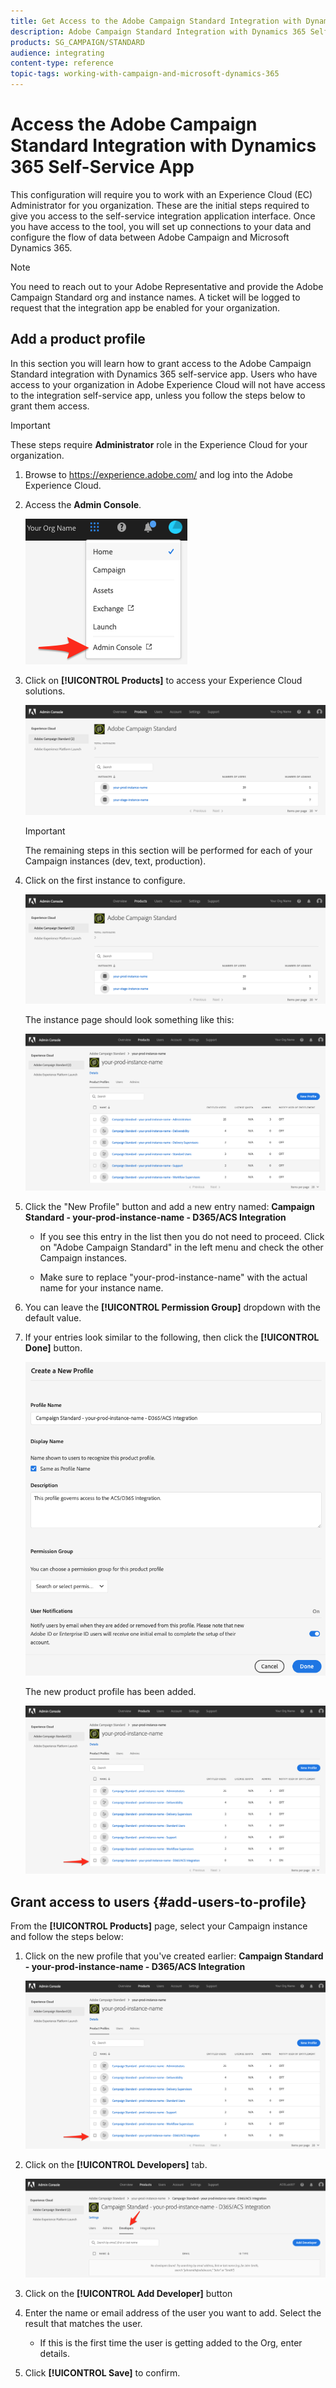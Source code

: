 ```yaml
---
title: Get Access to the Adobe Campaign Standard Integration with Dynamics 365 Self-Service App
description: Adobe Campaign Standard Integration with Dynamics 365 Self-Service App
products: SG_CAMPAIGN/STANDARD
audience: integrating
content-type: reference
topic-tags: working-with-campaign-and-microsoft-dynamics-365
---
```


# Access the Adobe Campaign Standard Integration with Dynamics 365 Self-Service App

This configuration will require you to work with an Experience Cloud (EC) Administrator for you organization. These are the initial steps required to give you access to the self-service integration application interface. Once you have access to the tool, you will set up connections to your data and configure the flow of data between Adobe Campaign and Microsoft Dynamics 365.

>[!NOTE]
>
>You need to reach out to your Adobe Representative and provide the Adobe Campaign Standard org and instance names. A ticket will be logged to request that the integration app be enabled for your organization.

## Add a product profile

In this section you will learn how to grant access to the Adobe Campaign Standard integration with Dynamics 365 self-service app. Users who have access to your organization in Adobe Experience Cloud will not have access to the integration self-service app, unless you follow the steps below to grant them access.

>[!IMPORTANT]
>
> These steps require **Administrator** role in the Experience Cloud for your organization.
>

1. Browse to https://experience.adobe.com/ and log into the Adobe Experience Cloud.
1. Access the **Admin Console**.

   ![](assets/d365-to-acs-access-3.png)

1. Click on **[!UICONTROL Products]** to access your Experience Cloud solutions.

   ![](assets/d365-to-acs-access-6.png)


   >[!IMPORTANT]
   >
   >The remaining steps in this section will be performed for each of your Campaign instances (dev, text, production).
   >

1. Click on the first instance to configure.

    ![](assets/d365-to-acs-access-6.png)

   The instance page should look something like this:

   ![](assets/d365-to-acs-access-8.png)

1. Click the "New Profile" button and add a new entry named: **Campaign Standard - your-prod-instance-name - D365/ACS Integration**

   * If you see this entry in the list then you do not need to proceed. Click on "Adobe Campaign Standard" in the left menu and check the other Campaign instances.

   * Make sure to replace "your-prod-instance-name" with the actual name for your instance name.

1. You can leave the **[!UICONTROL Permission Group]** dropdown with the default value.

1. If your entries look similar to the following, then click the **[!UICONTROL Done]** button.

   ![](assets/d365-to-acs-access-14.png)

   The new product profile has been added.

   ![](assets/d365-to-acs-access-15.png)

## Grant access to users {#add-users-to-profile}

From the **[!UICONTROL Products]**  page, select your Campaign instance and follow the steps below:

1. Click on the new profile that you've created earlier:  **Campaign Standard - your-prod-instance-name - D365/ACS Integration**

   ![](assets/d365-to-acs-access-15.png)

1. Click on the **[!UICONTROL Developers]** tab.

   ![](assets/d365-to-acs-access-18.png)

1. Click on the **[!UICONTROL Add Developer]** button

1. Enter the name or email address of the user you want to add.  Select the result that matches the user.
   * If this is the first time the user is getting added to the Org, enter details.

1. Click **[!UICONTROL Save]** to confirm.
